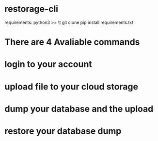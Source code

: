 # restorage-cli

requirements: 
python3 >= \t
git clone 
pip install requirements.txt

# There are 4 Avaliable commands
# login to your account
# upload file to your cloud storage
# dump your database and the upload
# restore your database dump
